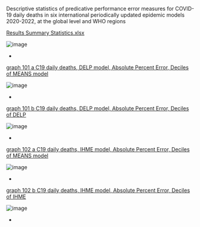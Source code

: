 Descriptive statistics of predicative performance error measures for COVID-19 daily deaths in six international periodically updated epidemic models 2020-2022, at the global level and WHO regions

[Results Summary Statistics.xlsx](https://github.com/pourmalek/CovidLongitudinalResults/blob/main/results/merge/Results%20Summary%20Statistics.xlsx)

![image](https://github.com/pourmalek/CovidLongitudinalResults/assets/30849720/8aee0c55-b91b-4b56-9ae5-85335bbfded2)

*

[graph 101 a C19 daily deaths, DELP model, Absolute Percent Error, Deciles of MEANS model](https://github.com/pourmalek/CovidLongitudinalResults/blob/main/results/merge/graph%20101%20a%20C19%20daily%20deaths%2C%20DELP%20model%2C%20Absolute%20Percent%20Error%2C%20Deciles%20of%20MEANS%20model.pdf)

![image](https://github.com/pourmalek/CovidLongitudinalResults/assets/30849720/cadb646d-5e2a-441c-9449-ee2886cd37e1)

*

[graph 101 b C19 daily deaths, DELP model, Absolute Percent Error, Deciles of DELP](https://github.com/pourmalek/CovidLongitudinalResults/blob/main/results/merge/graph%20101%20b%20C19%20daily%20deaths%2C%20DELP%20model%2C%20Absolute%20Percent%20Error%2C%20Deciles%20of%20DELP.pdf)

![image](https://github.com/pourmalek/CovidLongitudinalResults/assets/30849720/a74c50c8-e6dd-4523-8198-cd27b265499e)

*

[graph 102 a C19 daily deaths, IHME model, Absolute Percent Error, Deciles of MEANS model](https://github.com/pourmalek/CovidLongitudinalResults/blob/main/results/merge/graph%20102%20a%20C19%20daily%20deaths%2C%20IHME%20model%2C%20Absolute%20Percent%20Error%2C%20Deciles%20of%20MEANS%20model.pdf)

![image](https://github.com/pourmalek/CovidLongitudinalResults/assets/30849720/2274261d-05b6-42c8-97aa-20d7d4e549f1)

*

[graph 102 b C19 daily deaths, IHME model, Absolute Percent Error, Deciles of IHME](https://github.com/pourmalek/CovidLongitudinalResults/blob/main/results/merge/graph%20102%20b%20C19%20daily%20deaths%2C%20IHME%20model%2C%20Absolute%20Percent%20Error%2C%20Deciles%20of%20IHME.pdf)

![image](https://github.com/pourmalek/CovidLongitudinalResults/assets/30849720/1abe99eb-d020-4797-a94d-004f2d962e9e)

*






